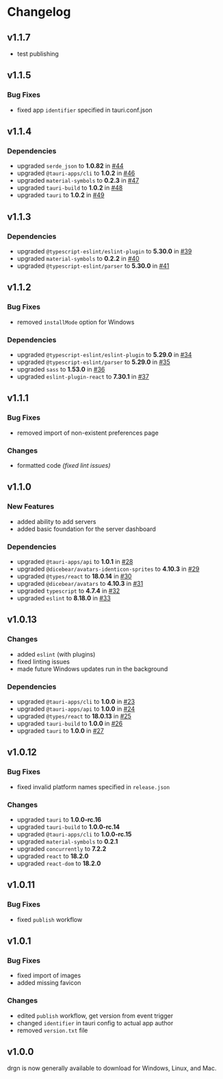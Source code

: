 # Changelog

## v1.1.7

* test publishing

## v1.1.5

### Bug Fixes

- fixed app `identifier` specified in tauri.conf.json

## v1.1.4

### Dependencies

- upgraded `serde_json` to **1.0.82** in [#44](https://github.com/drgnjs/drgn/pull/44)
- upgraded `@tauri-apps/cli` to **1.0.2** in [#46](https://github.com/drgnjs/drgn/pull/46)
- upgraded `material-symbols` to **0.2.3** in [#47](https://github.com/drgnjs/drgn/pull/47)
- upgraded `tauri-build` to **1.0.2** in [#48](https://github.com/drgnjs/drgn/pull/48)
- upgraded `tauri` to **1.0.2** in [#49](https://github.com/drgnjs/drgn/pull/49)

## v1.1.3

### Dependencies

- upgraded `@typescript-eslint/eslint-plugin` to **5.30.0** in [#39](https://github.com/drgnjs/drgn/pull/39)
- upgraded `material-symbols` to **0.2.2** in [#40](https://github.com/drgnjs/drgn/pull/40)
- upgraded `@typescript-eslint/parser` to **5.30.0** in [#41](https://github.com/drgnjs/drgn/pull/41)

## v1.1.2

### Bug Fixes

- removed `installMode` option for Windows

### Dependencies

- upgraded `@typescript-eslint/eslint-plugin` to **5.29.0** in [#34](https://github.com/drgnjs/drgn/pull/34)
- upgraded `@typescript-eslint/parser` to **5.29.0** in [#35](https://github.com/drgnjs/drgn/pull/35)
- upgraded `sass` to **1.53.0** in [#36](https://github.com/drgnjs/drgn/pull/36)
- upgraded `eslint-plugin-react` to **7.30.1** in [#37](https://github.com/drgnjs/drgn/pull/37)

## v1.1.1

### Bug Fixes

- removed import of non-existent preferences page

### Changes

- formatted code *(fixed lint issues)*

## v1.1.0

### New Features

- added ability to add servers
- added basic foundation for the server dashboard

### Dependencies

- upgraded `@tauri-apps/api` to **1.0.1** in [#28](https://github.com/drgnjs/drgn/pull/28)
- upgraded `@dicebear/avatars-identicon-sprites` to **4.10.3** in [#29](https://github.com/drgnjs/drgn/pull/29)
- upgraded `@types/react` to **18.0.14** in [#30](https://github.com/drgnjs/drgn/pull/30)
- upgraded `@dicebear/avatars` to **4.10.3** in [#31](https://github.com/drgnjs/drgn/pull/31)
- upgraded `typescript` to **4.7.4** in [#32](https://github.com/drgnjs/drgn/pull/32)
- upgraded `eslint` to **8.18.0** in [#33](https://github.com/drgnjs/drgn/pull/33)

## v1.0.13

### Changes

- added `eslint` (with plugins)
- fixed linting issues
- made future Windows updates run in the background

### Dependencies

- upgraded `@tauri-apps/cli` to **1.0.0** in [#23](https://github.com/drgnjs/drgn/pull/23)
- upgraded `@tauri-apps/api` to **1.0.0** in [#24](https://github.com/drgnjs/drgn/pull/24)
- upgraded `@types/react` to **18.0.13** in [#25](https://github.com/drgnjs/drgn/pull/25)
- upgraded `tauri-build` to **1.0.0** in [#26](https://github.com/drgnjs/drgn/pull/26)
- upgraded `tauri` to **1.0.0** in [#27](https://github.com/drgnjs/drgn/pull/27)

## v1.0.12

### Bug Fixes

- fixed invalid platform names specified in `release.json`

### Changes

- upgraded `tauri` to **1.0.0-rc.16**
- upgraded `tauri-build` to **1.0.0-rc.14**
- upgraded `@tauri-apps/cli` to **1.0.0-rc.15**
- upgraded `material-symbols` to **0.2.1**
- upgraded `concurrently` to **7.2.2**
- upgraded `react` to **18.2.0**
- upgraded `react-dom` to **18.2.0**

## v1.0.11

### Bug Fixes

- fixed `publish` workflow

## v1.0.1

### Bug Fixes

- fixed import of images
- added missing favicon

### Changes

- edited `publish` workflow, get version from event trigger
- changed `identifier` in tauri config to actual app author
- removed `version.txt` file

## v1.0.0

drgn is now generally available to download for Windows, Linux, and Mac.
